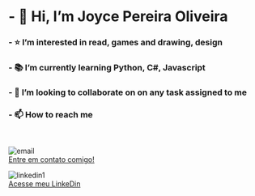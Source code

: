 # - 👋 Hi, I’m Joyce Pereira Oliveira

<h3> - ⭐ I’m interested in read, games and drawing, design </h3>
<h3> - 📚 I’m currently learning Python, C#, Javascript </h3>
<h3> - 🤝 I’m looking to collaborate on on any task assigned to me </h3>
<h3> - 📫 How to reach me </h3>

<br>

![email](https://user-images.githubusercontent.com/99741555/188524978-f2dacf42-3e16-49a5-b6cc-c3124de897a6.jpg)
<br>
[Entre em contato comigo!](https://contato.joycepereiraoliveira@gmail.com)

![linkedin1](https://user-images.githubusercontent.com/99741555/188521977-cf4cfad5-2276-42e2-8e0f-8a576a251a6a.png)
<br>
[Acesse meu LinkeDin](https://www.linkedin.com/in/joyce-oliveira-ba8a69197/)
